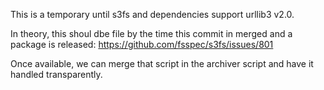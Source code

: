 This is a temporary until s3fs and dependencies support urllib3 v2.0.

In theory, this shoul dbe file by the time this commit in merged and a package is released: https://github.com/fsspec/s3fs/issues/801

Once available, we can merge that script in the archiver script and have it handled transparently.

